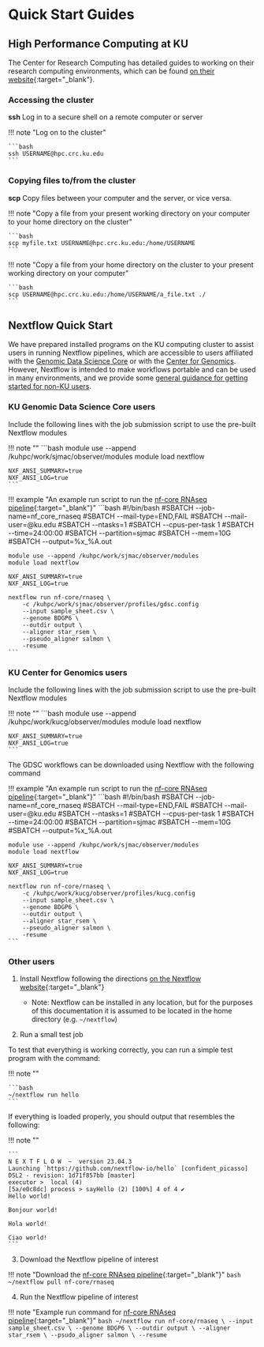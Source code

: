 # Quick Start Guides

## High Performance Computing at KU

The Center for Research Computing has detailed guides to working on their research computing environments, which can be found [on their website](https://docs.crc.ku.edu/quick-start/){:target="\_blank"}.

### Accessing the cluster

**ssh** Log in to a secure shell on a remote computer or server

!!! note "Log on to the cluster"

    ```bash
    ssh USERNAME@hpc.crc.ku.edu
    ```

### Copying files to/from the cluster

**scp** Copy files between your computer and the server, or vice versa.

!!! note "Copy a file from your present working directory on your computer to your home directory on the cluster"

    ```bash
    scp myfile.txt USERNAME@hpc.crc.ku.edu:/home/USERNAME
    ```

!!! note "Copy a file from your home directory on the cluster to your present working directory on your computer"

    ```bash
    scp USERNAME@hpc.crc.ku.edu:/home/USERNAME/a_file.txt ./
    ```

## Nextflow Quick Start

We have prepared installed programs on the KU computing cluster to assist users in running Nextflow pipelines, which are accessible to users affiliated with the [Genomic Data Science Core](#ku-genomic-data-science-core-users) or with the [Center for Genomics](#ku-center-for-genomics-users). However, Nextflow is intended to make workflows portable and can be used in many environments, and we provide some [general guidance for getting started for non-KU users](#other-users).

### KU Genomic Data Science Core users

Include the following lines with the job submission script to use the pre-built Nextflow modules 

!!! note ""
    ```bash
    module use --append /kuhpc/work/sjmac/observer/modules
    module load nextflow

    NXF_ANSI_SUMMARY=true
    NXF_ANSI_LOG=true
    ```

!!! example "An example run script to run the [nf-core RNAseq pipeline](https://nf-co.re/rnaseq){:target="\_blank"}"
    ```bash
    #!/bin/bash
    #SBATCH --job-name=nf_core_rnaseq
    #SBATCH --mail-type=END,FAIL
    #SBATCH --mail-user=<USERNAME>@ku.edu
    #SBATCH --ntasks=1
    #SBATCH --cpus-per-task 1
    #SBATCH --time=24:00:00
    #SBATCH --partition=sjmac
    #SBATCH --mem=10G
    #SBATCH --output=%x_%A.out

    module use --append /kuhpc/work/sjmac/observer/modules
    module load nextflow

    NXF_ANSI_SUMMARY=true
    NXF_ANSI_LOG=true

    nextflow run nf-core/rnaseq \
        -c /kuhpc/work/sjmac/observer/profiles/gdsc.config
        --input sample_sheet.csv \
        --genome BDGP6 \
        --outdir output \
        --aligner star_rsem \
        --pseudo_aligner salmon \
        -resume
    ```

### KU Center for Genomics users

Include the following lines with the job submission script to use the pre-built Nextflow modules 


!!! note ""
    ```bash
    module use --append /kuhpc/work/kucg/observer/modules
    module load nextflow

    NXF_ANSI_SUMMARY=true
    NXF_ANSI_LOG=true
    ```

The GDSC workflows can be downloaded using Nextflow with the following command


!!! example "An example run script to run the [nf-core RNAseq pipeline](https://nf-co.re/rnaseq){:target="\_blank"}"
    ```bash
    #!/bin/bash
    #SBATCH --job-name=nf_core_rnaseq
    #SBATCH --mail-type=END,FAIL
    #SBATCH --mail-user=<USERNAME>@ku.edu
    #SBATCH --ntasks=1
    #SBATCH --cpus-per-task 1
    #SBATCH --time=24:00:00
    #SBATCH --partition=sjmac
    #SBATCH --mem=10G
    #SBATCH --output=%x_%A.out

    module use --append /kuhpc/work/sjmac/observer/modules
    module load nextflow

    NXF_ANSI_SUMMARY=true
    NXF_ANSI_LOG=true

    nextflow run nf-core/rnaseq \
        -c /kuhpc/work/kucg/observer/profiles/kucg.config
        --input sample_sheet.csv \
        --genome BDGP6 \
        --outdir output \
        --aligner star_rsem \
        --pseudo_aligner salmon \
        -resume
    ```
### Other users

1. Install Nextflow following the directions [on the Nextflow website](https://www.nextflow.io/docs/latest/getstarted.html){:target="\_blank"}
    - Note: Nextflow can be installed in any location, but for the purposes of this documentation it is assumed to be located in the home directory (e.g. `~/nextflow`)

2. Run a small test job

To test that everything is working correctly, you can run a simple test program with the command:

!!! note ""

    ```bash
    ~/nextflow run hello
    ```
  
If everything is loaded properly, you should output that resembles the following:

!!! note ""

    ```
    N E X T F L O W  ~  version 23.04.3
    Launching `https://github.com/nextflow-io/hello` [confident_picasso] DSL2 - revision: 1d71f857bb [master]
    executor >  local (4)
    [5a/e0c8dc] process > sayHello (2) [100%] 4 of 4 ✔
    Hello world!
  
    Bonjour world!
  
    Hola world!
  
    Ciao world!
    ```

3. Download the Nextflow pipeline of interest

!!! note "Download the [nf-core RNAseq pipeline](https://nf-co.re/rnaseq){:target="\_blank"}"
    ```bash
    ~/nextflow pull nf-core/rnaseq
    ```

4. Run the Nextflow pipeline of interest

!!! note "Example run command for [nf-core RNAseq pipeline](https://nf-co.re/rnaseq){:target="\_blank"}"
    ```bash
    ~/nextflow run nf-core/rnaseq \
        --input sample_sheet.csv \
        --genome BDGP6 \
        --outdir output \
        --aligner star_rsem \
        --psudo_aligner salmon \
        --resume
    ```
